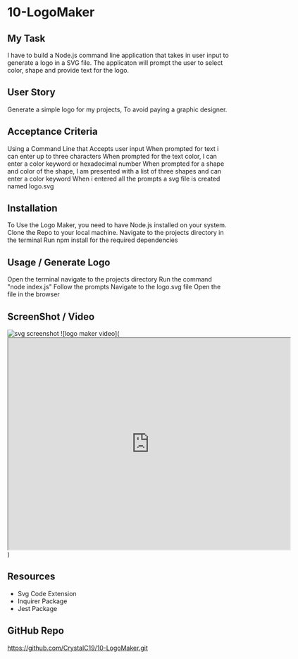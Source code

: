 # 10-LogoMaker

## My Task
 I have to build a Node.js command line application that takes in user input to generate a logo in a SVG file.
 The applicaton will prompt the user to select color, shape and provide text for the logo.

 ## User Story 
 Generate a simple logo for my projects, 
 To avoid paying a graphic designer.

 ## Acceptance Criteria 
 Using a Command Line that Accepts user input 
 When prompted for text i can enter up to three characters 
 When prompted for the text color, I can enter a color keyword or hexadecimal number
 When prompted for a shape and color of the shape, 
 I am presented with a list of three shapes and can enter a color keyword
 When i entered all the prompts a svg file is created named logo.svg

 ## Installation
 To Use the Logo Maker, you need to have Node.js installed on your system.
 Clone the Repo to your local machine.
 Navigate to the projects directory in the terminal 
 Run npm install for the required dependencies

 ## Usage / Generate Logo
Open the terminal navigate to the projects directory 
Run the command "node index.js"
Follow the prompts
Navigate to the logo.svg file
Open the file in the browser

 ## ScreenShot / Video
 ![svg screenshot](assets/screenshot)
 ![logo maker video](<iframe src="https://drive.google.com/file/d/1GZOnXWbxYxDgKlOEY_v6b0VW_vUSGu4l/preview" width="640" height="480"></iframe>)

 
 ## Resources
 - Svg Code Extension
 - Inquirer Package
 - Jest Package

 ## GitHub Repo
 https://github.com/CrystalC19/10-LogoMaker.git

